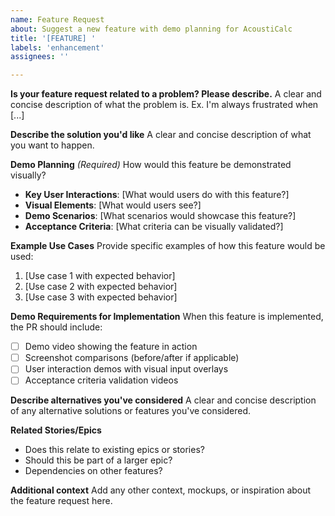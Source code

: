 ```yaml
---
name: Feature Request
about: Suggest a new feature with demo planning for AcoustiCalc
title: '[FEATURE] '
labels: 'enhancement'
assignees: ''

---
```


**Is your feature request related to a problem? Please describe.**
A clear and concise description of what the problem is. Ex. I'm always frustrated when [...]

**Describe the solution you'd like**
A clear and concise description of what you want to happen.

**Demo Planning** *(Required)*
How would this feature be demonstrated visually?
- **Key User Interactions**: [What would users do with this feature?]
- **Visual Elements**: [What would users see?]
- **Demo Scenarios**: [What scenarios would showcase this feature?]
- **Acceptance Criteria**: [What criteria can be visually validated?]

**Example Use Cases**
Provide specific examples of how this feature would be used:
1. [Use case 1 with expected behavior]
2. [Use case 2 with expected behavior]
3. [Use case 3 with expected behavior]

**Demo Requirements for Implementation**
When this feature is implemented, the PR should include:
- [ ] Demo video showing the feature in action
- [ ] Screenshot comparisons (before/after if applicable)
- [ ] User interaction demos with visual input overlays
- [ ] Acceptance criteria validation videos

**Describe alternatives you've considered**
A clear and concise description of any alternative solutions or features you've considered.

**Related Stories/Epics**
- Does this relate to existing epics or stories?
- Should this be part of a larger epic?
- Dependencies on other features?

**Additional context**
Add any other context, mockups, or inspiration about the feature request here.
